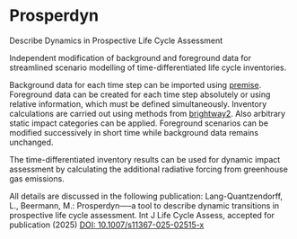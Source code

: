 # Prosperdyn
Describe Dynamics in Prospective Life Cycle Assessment

Independent modification of background and foreground data for streamlined scenario modelling of time-differentiated life cycle inventories.

Background data for each time step can be imported using [premise](https://github.com/polca/premise). Foreground data can be created for each time step absolutely or using relative information, which must be defined simultaneously. Inventory calculations are carried out using methods from [brightway2](https://github.com/brightway-lca/brightway2). Also arbitrary static impact categories can be applied. Foreground scenarios can be modified successively in short time while background data remains unchanged.

The time-differentiated inventory results can be used for dynamic impact assessment by calculating the additional radiative forcing from greenhouse gas emissions.

All details are discussed in the following publication:
Lang-Quantzendorff, L., Beermann, M.: Prosperdyn—–a tool to describe dynamic transitions in prospective life cycle assessment. Int J Life Cycle Assess, accepted for publication (2025) 
[DOI: 10.1007/s11367-025-02515-x](https://doi.org/10.1007/s11367-025-02515-x)
